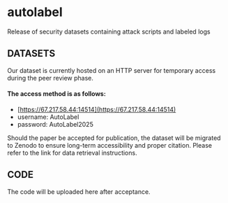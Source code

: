 # autolabel
Release of security datasets containing attack scripts and labeled logs
## DATASETS
Our dataset is currently hosted on an HTTP server for temporary access during the peer review phase.
#### The access method is as follows:
- [https://67.217.58.44:14514](https://67.217.58.44:14514)
- username: AutoLabel
- password: AutoLabel2025

Should the paper be accepted for publication, the dataset will be migrated to Zenodo to ensure long-term accessibility and proper citation. Please refer to the link for data retrieval instructions. 
## CODE
The code will be uploaded here after acceptance.
